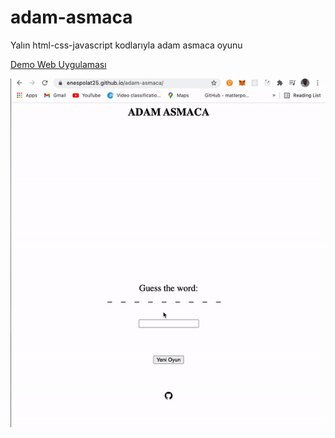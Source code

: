 # adam-asmaca
Yalın html-css-javascript kodlarıyla adam asmaca oyunu

[Demo Web Uygulaması](https://enespolat25.github.io/adam-asmaca/)

![](./adam-asmaca.gif)
